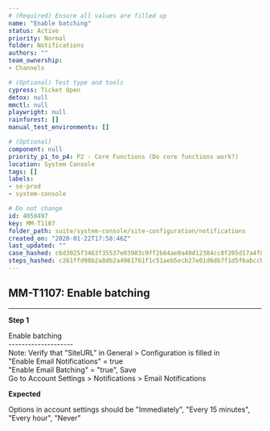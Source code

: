 ```yaml
---
# (Required) Ensure all values are filled up
name: "Enable batching"
status: Active
priority: Normal
folder: Notifications
authors: ""
team_ownership: 
- Channels

# (Optional) Test type and tools
cypress: Ticket Open
detox: null
mmctl: null
playwright: null
rainforest: []
manual_test_environments: []

# (Optional)
component: null
priority_p1_to_p4: P2 - Core Functions (Do core functions work?)
location: System Console
tags: []
labels: 
- se-prod
- system-console

# Do not change
id: 4058497
key: MM-T1107
folder_path: suite/system-console/site-configuration/notifications
created_on: "2020-01-22T17:58:46Z"
last_updated: ""
case_hashed: c6d3025f3463f35537e03983c9ff2b84ae0a40d12384cc8f205d17a4f859ab2339b1a52d7884afb8cc41c584c4297ad6
steps_hashed: c261ffd98b2a8db2a4961761f1c51aeb5ecb27e01d6db7f1d5f6abccb51171db9eea3d87e16737ff8c9a44b4f3fb4919
---
```


## MM-T1107: Enable batching

---

**Step 1**

Enable batching\
\--------------------\
Note: Verify that "SiteURL" in General > Configuration is filled in\
"Enable Email Notifications" = true\
"Enable Email Batching" = "true", Save\
Go to Account Settings > Notifications > Email Notifications

**Expected**

Options in account settings should be "Immediately", "Every 15 minutes", "Every hour", "Never"
